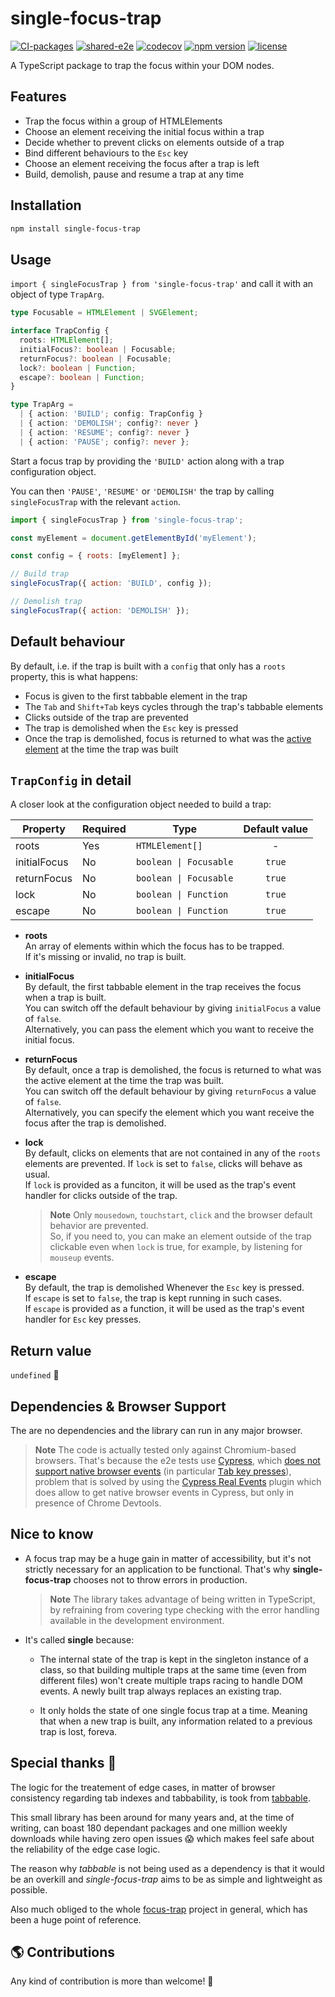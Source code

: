 # single-focus-trap

[![CI-packages](https://github.com/DaviDevMod/focus-trap/actions/workflows/ci-packages.yml/badge.svg)](https://github.com/DaviDevMod/focus-trap/actions/workflows/ci-packages.yml) [![shared-e2e](https://github.com/DaviDevMod/focus-trap/actions/workflows/shared-e2e.yml/badge.svg)](https://github.com/DaviDevMod/focus-trap/actions/workflows/shared-e2e.yml) [![codecov](https://codecov.io/gh/DaviDevMod/focus-trap/branch/main/graph/badge.svg?flag=single-focus-trap)](https://codecov.io/gh/DaviDevMod/focus-trap) [![npm version](https://badgen.net/npm/v/single-focus-trap)](https://www.npmjs.com/package/single-focus-trap) [![license](https://badgen.now.sh/badge/license/MIT)](./LICENSE)

A TypeScript package to trap the focus within your DOM nodes.

## Features

- Trap the focus within a group of HTMLElements
- Choose an element receiving the initial focus within a trap
- Decide whether to prevent clicks on elements outside of a trap
- Bind different behaviours to the `Esc` key
- Choose an element receiving the focus after a trap is left
- Build, demolish, pause and resume a trap at any time

## Installation

```bash
npm install single-focus-trap
```

## Usage

`import { singleFocusTrap } from 'single-focus-trap'` and call it with an object of type `TrapArg`.

```ts
type Focusable = HTMLElement | SVGElement;

interface TrapConfig {
  roots: HTMLElement[];
  initialFocus?: boolean | Focusable;
  returnFocus?: boolean | Focusable;
  lock?: boolean | Function;
  escape?: boolean | Function;
}

type TrapArg =
  | { action: 'BUILD'; config: TrapConfig }
  | { action: 'DEMOLISH'; config?: never }
  | { action: 'RESUME'; config?: never }
  | { action: 'PAUSE'; config?: never };
```

Start a focus trap by providing the `'BUILD'` action along with a trap configuration object.

You can then `'PAUSE'`, `'RESUME'` or `'DEMOLISH'` the trap by calling `singleFocusTrap` with the relevant `action`.

```javascript
import { singleFocusTrap } from 'single-focus-trap';

const myElement = document.getElementById('myElement');

const config = { roots: [myElement] };

// Build trap
singleFocusTrap({ action: 'BUILD', config });

// Demolish trap
singleFocusTrap({ action: 'DEMOLISH' });
```

## Default behaviour

By default, i.e. if the trap is built with a `config` that only has a `roots` property, this is what happens:

- Focus is given to the first tabbable element in the trap
- The `Tab` and `Shift+Tab` keys cycles through the trap's tabbable elements
- Clicks outside of the trap are prevented
- The trap is demolished when the `Esc` key is pressed
- Once the trap is demolished, focus is returned to what was the [active element](https://developer.mozilla.org/en-US/docs/Web/API/Document/activeElement) at the time the trap was built

## `TrapConfig` in detail

A closer look at the configuration object needed to build a trap:

| Property     | Required | Type                   | Default value |
| ------------ | -------- | ---------------------- | :-----------: |
| roots        | Yes      | `HTMLElement[]`        |       -       |
| initialFocus | No       | `boolean \| Focusable` |    `true`     |
| returnFocus  | No       | `boolean \| Focusable` |    `true`     |
| lock         | No       | `boolean \| Function`  |    `true`     |
| escape       | No       | `boolean \| Function`  |    `true`     |

- **roots**  
   An array of elements within which the focus has to be trapped.  
   If it's missing or invalid, no trap is built.

- **initialFocus**  
  By default, the first tabbable element in the trap receives the focus when a trap is built.  
  You can switch off the default behaviour by giving `initialFocus` a value of `false`.  
  Alternatively, you can pass the element which you want to receive the initial focus.

- **returnFocus**  
  By default, once a trap is demolished, the focus is returned to what was the active element at the time the trap was built.  
  You can switch off the default behaviour by giving `returnFocus` a value of `false`.  
  Alternatively, you can specify the element which you want receive the focus after the trap is demolished.

- **lock**  
  By default, clicks on elements that are not contained in any of the `roots` elements are prevented.
  If `lock` is set to `false`, clicks will behave as usual.  
  If `lock` is provided as a funciton, it will be used as the trap's event handler for clicks outside of the trap.

  > **Note**
  > Only `mousedown`, `touchstart`, `click` and the browser default behavior are prevented.  
  > So, if you need to, you can make an element outside of the trap clickable even when `lock` is true, for example, by listening for `mouseup` events.

- **escape**  
  By default, the trap is demolished Whenever the `Esc` key is pressed.  
  If `escape` is set to `false`, the trap is kept running in such cases.  
  If `escape` is provided as a function, it will be used as the trap's event handler for `Esc` key presses.

## Return value

`undefined` :shrug:

## Dependencies & Browser Support

The are no dependencies and the library can run in any major browser.

> **Note**
> The code is actually tested only against Chromium-based browsers.
> That's because the e2e tests use [Cypress](https://www.cypress.io/), which [does not support native browser events](https://github.com/cypress-io/cypress/issues/311) (in particular [<kbd>Tab</kbd> key presses](https://github.com/cypress-io/cypress/issues/311)), problem that is solved by using the [Cypress Real Events](https://github.com/dmtrKovalenko/cypress-real-events) plugin which does allow to get native browser events in Cypress, but only in presence of Chrome Devtools.

## Nice to know

- A focus trap may be a huge gain in matter of accessibility, but it's not strictly necessary for an application to be functional. That's why **single-focus-trap** chooses not to throw errors in production.

  > **Note**
  > The library takes advantage of being written in TypeScript, by refraining from covering type checking with the error handling available in the development environment.

- It's called **single** because:

  - The internal state of the trap is kept in the singleton instance of a class, so that building multiple traps at the same time (even from different files) won't create multiple traps racing to handle DOM events. A newly built trap always replaces an existing trap.

  - It only holds the state of one single focus trap at a time. Meaning that when a new trap is built, any information related to a previous trap is lost, foreva.

## Special thanks :blue_heart:

The logic for the treatement of edge cases, in matter of browser consistency regarding tab indexes and tabbability, is took from [tabbable](https://github.com/focus-trap/tabbable).

This small library has been around for many years and, at the time of writing, can boast 180 dependant packages and one million weekly downloads while having zero open issues :scream: which makes feel safe about the reliability of the edge case logic.

The reason why _tabbable_ is not being used as a dependency is that it would be an overkill and _single-focus-trap_ aims to be as simple and lightweight as possible.

Also much obliged to the whole [focus-trap](https://github.com/focus-trap) project in general, which has been a huge point of reference.

## :earth_americas: Contributions

Any kind of contribution is more than welcome! :tada:
